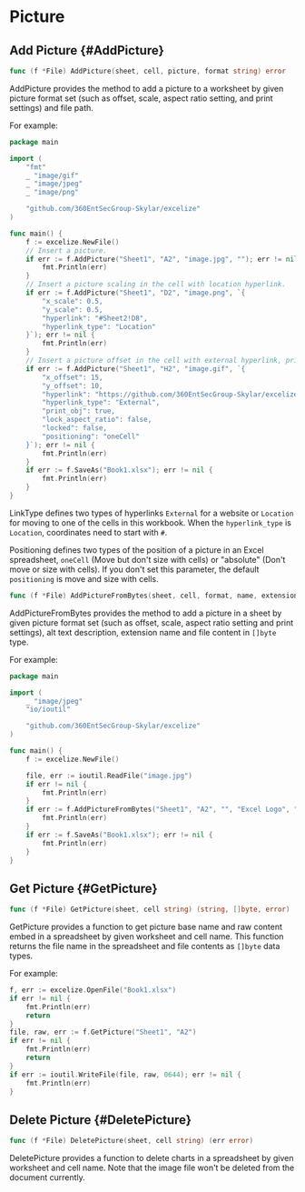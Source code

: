 # Picture

## Add Picture {#AddPicture}

```go
func (f *File) AddPicture(sheet, cell, picture, format string) error
```

AddPicture provides the method to add a picture to a worksheet by given picture format set (such as offset, scale, aspect ratio setting, and print settings) and file path.

For example:

```go
package main

import (
    "fmt"
    _ "image/gif"
    _ "image/jpeg"
    _ "image/png"

    "github.com/360EntSecGroup-Skylar/excelize"
)

func main() {
    f := excelize.NewFile()
    // Insert a picture.
    if err := f.AddPicture("Sheet1", "A2", "image.jpg", ""); err != nil {
        fmt.Println(err)
    }
    // Insert a picture scaling in the cell with location hyperlink.
    if err := f.AddPicture("Sheet1", "D2", "image.png", `{
        "x_scale": 0.5,
        "y_scale": 0.5,
        "hyperlink": "#Sheet2!D8",
        "hyperlink_type": "Location"
    }`); err != nil {
        fmt.Println(err)
    }
    // Insert a picture offset in the cell with external hyperlink, printing and positioning support.
    if err := f.AddPicture("Sheet1", "H2", "image.gif", `{
        "x_offset": 15,
        "y_offset": 10,
        "hyperlink": "https://github.com/360EntSecGroup-Skylar/excelize",
        "hyperlink_type": "External",
        "print_obj": true,
        "lock_aspect_ratio": false,
        "locked": false,
        "positioning": "oneCell"
    }`); err != nil {
        fmt.Println(err)
    }
    if err := f.SaveAs("Book1.xlsx"); err != nil {
        fmt.Println(err)
    }
}
```

LinkType defines two types of hyperlinks `External` for a website or `Location` for moving to one of the cells in this workbook. When the `hyperlink_type` is `Location`, coordinates need to start with `#`.

Positioning defines two types of the position of a picture in an Excel spreadsheet, `oneCell` (Move but don't size with cells) or "absolute" (Don't move or size with cells). If you don't set this parameter, the default `positioning` is move and size with cells.

```go
func (f *File) AddPictureFromBytes(sheet, cell, format, name, extension string, file []byte) error
```

AddPictureFromBytes provides the method to add a picture in a sheet by given picture format set (such as offset, scale, aspect ratio setting and print settings), alt text description, extension name and file content in `[]byte` type.

For example:

```go
package main

import (
    _ "image/jpeg"
    "io/ioutil"

    "github.com/360EntSecGroup-Skylar/excelize"
)

func main() {
    f := excelize.NewFile()

    file, err := ioutil.ReadFile("image.jpg")
    if err != nil {
        fmt.Println(err)
    }
    if err := f.AddPictureFromBytes("Sheet1", "A2", "", "Excel Logo", ".jpg", file); err != nil {
        fmt.Println(err)
    }
    if err := f.SaveAs("Book1.xlsx"); err != nil {
        fmt.Println(err)
    }
}
```

## Get Picture {#GetPicture}

```go
func (f *File) GetPicture(sheet, cell string) (string, []byte, error)
```

GetPicture provides a function to get picture base name and raw content embed in a spreadsheet by given worksheet and cell name. This function returns the file name in the spreadsheet and file contents as `[]byte` data types.

For example:

```go
f, err := excelize.OpenFile("Book1.xlsx")
if err != nil {
    fmt.Println(err)
    return
}
file, raw, err := f.GetPicture("Sheet1", "A2")
if err != nil {
    fmt.Println(err)
    return
}
if err := ioutil.WriteFile(file, raw, 0644); err != nil {
    fmt.Println(err)
}
```

## Delete Picture {#DeletePicture}

```go
func (f *File) DeletePicture(sheet, cell string) (err error)
```

DeletePicture provides a function to delete charts in a spreadsheet by given worksheet and cell name. Note that the image file won't be deleted from the document currently.
